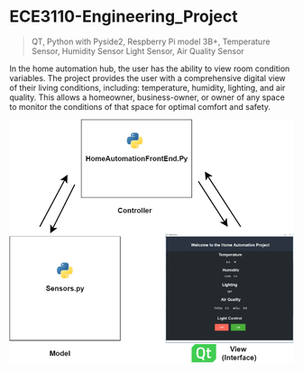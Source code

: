 # ECE3110-Engineering_Project

> QT, 
> Python with Pyside2,
> Respberry Pi model 3B+,
> Temperature Sensor,
> Humidity Sensor
> Light Sensor,
> Air Quality Sensor

In the home automation hub, the user has the ability to view room condition variables. The project provides the user with a comprehensive digital view of their living conditions, including: temperature, humidity, lighting, and air quality. This allows a homeowner, business-owner, or owner of any space to monitor the conditions of that space for optimal comfort and safety. 



![](Agritecture.png)
